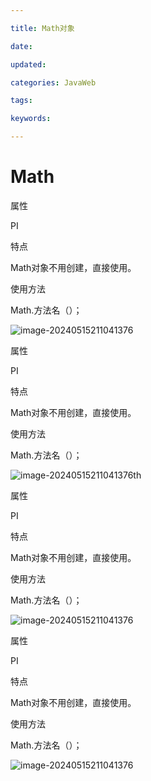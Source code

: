 ```yaml
---

title: Math对象

date: 

updated: 

categories: JavaWeb

tags: 

keywords: 

---
```

# Math

属性

PI



特点

Math对象不用创建，直接使用。





使用方法

Math.方法名（）；

![image-20240515211041376](../TyporaImage/image-20240515211041376.png)

属性

PI



特点

Math对象不用创建，直接使用。





使用方法

Math.方法名（）；

![image-20240515211041376](../TyporaImage/image-20240515211041376.png)th

属性

PI



特点

Math对象不用创建，直接使用。





使用方法

Math.方法名（）；

![image-20240515211041376](../TyporaImage/image-20240515211041376.png)

属性

PI



特点

Math对象不用创建，直接使用。





使用方法

Math.方法名（）；

![image-20240515211041376](../TyporaImage/image-20240515211041376.png)